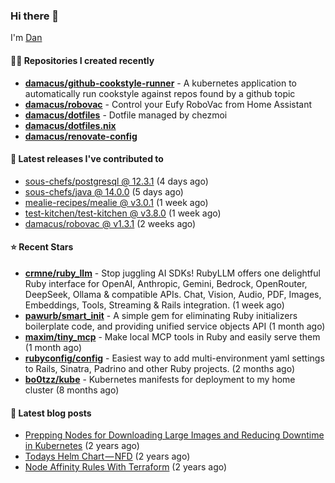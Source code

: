 

### Hi there 👋

I'm [Dan](https://medium.com/@dan.m.webb)

#### 👨‍💻 Repositories I created recently
- **[damacus/github-cookstyle-runner](https://github.com/damacus/github-cookstyle-runner)** - A kubernetes application to automatically run cookstyle against repos found by a github topic
- **[damacus/robovac](https://github.com/damacus/robovac)** - Control your Eufy RoboVac from Home Assistant
- **[damacus/dotfiles](https://github.com/damacus/dotfiles)** - Dotfile managed by chezmoi
- **[damacus/dotfiles.nix](https://github.com/damacus/dotfiles.nix)**
- **[damacus/renovate-config](https://github.com/damacus/renovate-config)**

#### 🚀 Latest releases I've contributed to


- [sous-chefs/postgresql @ 12.3.1](https://github.com/sous-chefs/postgresql/releases/tag/12.3.1) (4 days ago)
- [sous-chefs/java @ 14.0.0](https://github.com/sous-chefs/java/releases/tag/14.0.0) (5 days ago)
- [mealie-recipes/mealie @ v3.0.1](https://github.com/mealie-recipes/mealie/releases/tag/v3.0.1) (1 week ago)
- [test-kitchen/test-kitchen @ v3.8.0](https://github.com/test-kitchen/test-kitchen/releases/tag/v3.8.0) (1 week ago)
- [damacus/robovac @ v1.3.1](https://github.com/damacus/robovac/releases/tag/v1.3.1) (2 weeks ago)

#### ⭐ Recent Stars


- **[crmne/ruby_llm](https://github.com/crmne/ruby_llm)** - Stop juggling AI SDKs! RubyLLM offers one delightful Ruby interface for OpenAI, Anthropic, Gemini, Bedrock, OpenRouter, DeepSeek, Ollama &amp; compatible APIs. Chat, Vision, Audio, PDF, Images, Embeddings, Tools, Streaming &amp; Rails integration. (1 week ago)
- **[pawurb/smart_init](https://github.com/pawurb/smart_init)** - A simple gem for eliminating Ruby initializers boilerplate code, and providing unified service objects API (1 month ago)
- **[maxim/tiny_mcp](https://github.com/maxim/tiny_mcp)** - Make local MCP tools in Ruby and easily serve them (1 month ago)
- **[rubyconfig/config](https://github.com/rubyconfig/config)** - Easiest way to add multi-environment yaml settings to Rails, Sinatra, Padrino and other Ruby projects. (2 months ago)
- **[bo0tzz/kube](https://github.com/bo0tzz/kube)** - Kubernetes manifests for deployment to my home cluster (8 months ago)

#### 📄 Latest blog posts
- [Prepping Nodes for Downloading Large Images and Reducing Downtime in Kubernetes](https://medium.com/@dan.m.webb/prepping-nodes-for-downloading-large-images-and-reducing-downtime-in-kubernetes-551ead53f0?source=rss-bbba9c670f6e------2) (2 years ago)
- [Todays Helm Chart — NFD](https://medium.com/@dan.m.webb/todays-helm-chart-nfd-efe64f156edd?source=rss-bbba9c670f6e------2) (2 years ago)
- [Node Affinity Rules With Terraform](https://awstip.com/node-affinity-rules-with-terraform-a0766e0bb1da?source=rss-bbba9c670f6e------2) (2 years ago)
